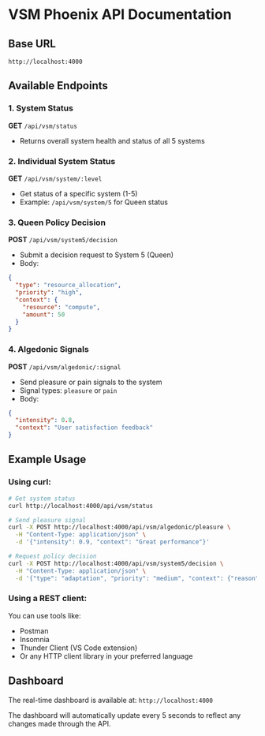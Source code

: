 # VSM Phoenix API Documentation

## Base URL
`http://localhost:4000`

## Available Endpoints

### 1. System Status
**GET** `/api/vsm/status`
- Returns overall system health and status of all 5 systems

### 2. Individual System Status
**GET** `/api/vsm/system/:level`
- Get status of a specific system (1-5)
- Example: `/api/vsm/system/5` for Queen status

### 3. Queen Policy Decision
**POST** `/api/vsm/system5/decision`
- Submit a decision request to System 5 (Queen)
- Body:
```json
{
  "type": "resource_allocation",
  "priority": "high",
  "context": {
    "resource": "compute",
    "amount": 50
  }
}
```

### 4. Algedonic Signals
**POST** `/api/vsm/algedonic/:signal`
- Send pleasure or pain signals to the system
- Signal types: `pleasure` or `pain`
- Body:
```json
{
  "intensity": 0.8,
  "context": "User satisfaction feedback"
}
```

## Example Usage

### Using curl:
```bash
# Get system status
curl http://localhost:4000/api/vsm/status

# Send pleasure signal
curl -X POST http://localhost:4000/api/vsm/algedonic/pleasure \
  -H "Content-Type: application/json" \
  -d '{"intensity": 0.9, "context": "Great performance"}'

# Request policy decision
curl -X POST http://localhost:4000/api/vsm/system5/decision \
  -H "Content-Type: application/json" \
  -d '{"type": "adaptation", "priority": "medium", "context": {"reason": "Load increase"}}'
```

### Using a REST client:
You can use tools like:
- Postman
- Insomnia
- Thunder Client (VS Code extension)
- Or any HTTP client library in your preferred language

## Dashboard
The real-time dashboard is available at: `http://localhost:4000`

The dashboard will automatically update every 5 seconds to reflect any changes made through the API.